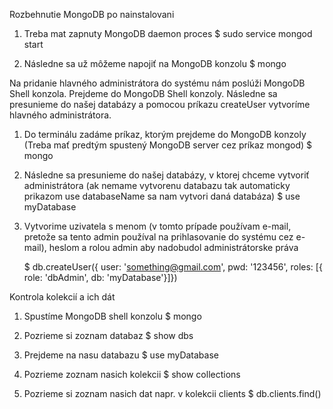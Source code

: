 Rozbehnutie MongoDB po nainstalovani

1. Treba mat zapnuty MongoDB daemon proces
   $ sudo service mongod start
   
2. Následne sa už môžeme napojiť na MongoDB konzolu
   $ mongo

Na pridanie hlavného administrátora do systému nám poslúži MongoDB Shell konzola.
Prejdeme do MongoDB Shell konzoly. Následne sa presunieme do našej databázy a
pomocou príkazu createUser vytvoríme hlavného administrátora.

1. Do terminálu zadáme príkaz, ktorým prejdeme do MongoDB konzoly (Treba mať predtým spustený MongoDB server cez príkaz mongod)
   $ mongo
   
2. Následne sa presunieme do našej databázy, v ktorej chceme vytvoriť administrátora (ak nemame vytvorenu databazu tak automaticky prikazom 
   use databaseName sa nam vytvori daná databáza)
   $ use myDatabase
   
3. Vytvorime uzivatela s menom (v tomto prípade používam e-mail, pretože sa tento admin používal na prihlasovanie do systému cez e-mail), 
   heslom a rolou admin aby nadobudol administrátorske práva

   $ db.createUser({ user: 'something@gmail.com', pwd: '123456', roles: [{ role: 'dbAdmin', db: 'myDatabase'}]})


Kontrola kolekcií a ich dát

1. Spustíme MongoDB shell konzolu
   $ mongo
   
2. Pozrieme si zoznam databaz
   $ show dbs
   
3. Prejdeme na nasu databazu
   $ use myDatabase
   
4. Pozrieme zoznam nasich kolekcii
   $ show collections
   
5. Pozrieme si zoznam nasich dat napr. v kolekcii clients
   $ db.clients.find()
